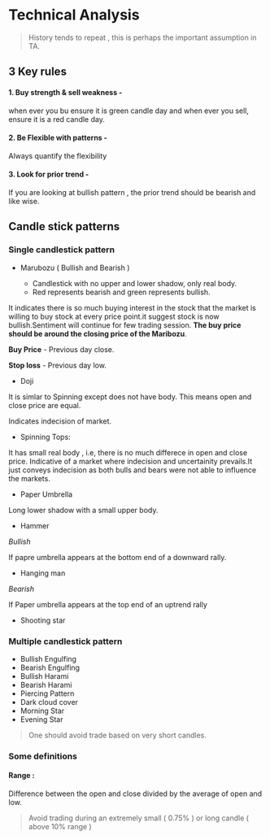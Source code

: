 # Technical Analysis

> History tends to repeat , this is perhaps the important assumption in TA.

## 3 Key rules

#### 1. Buy strength & sell weakness -

when ever you bu ensure it is green candle day and when ever you sell, ensure it is a red candle day.

#### 2. Be Flexible with patterns -

Always quantify the flexibility 

#### 3. Look for prior trend -

If you are looking at bullish pattern , the prior trend should be bearish and like wise.


## Candle stick patterns

### Single candlestick pattern

* Marubozu ( Bullish and Bearish )

  - Candlestick with no upper and lower shadow, only real body.
  - Red represents bearish and green represents bullish.
  
 It indicates there is so much buying interest in the stock that the market is willing to buy stock at every price point.it suggest stock is now bullish.Sentiment will continue for few trading session. __The buy price should be around the closing price of the Maribozu__.
 
 **Buy Price** - Previous day close.
 
 **Stop loss** - Previous day low.
* Doji

It is simlar to Spinning except does not have body. This means open and close price are equal.

Indicates indecision of market.

* Spinning Tops:

It has small real body , i.e, there is no much differece in open and close price.
Indicative of a market where indecision and uncertainity prevails.It just conveys indecision as both bulls and bears were not able to influence the markets.

* Paper Umbrella

Long lower shadow with a small upper body.
 
* Hammer

_Bullish_ 

If papre umbrella appears at the bottom end of a downward rally.
* Hanging man

_Bearish_ 

If Paper umbrella appears at the top end of an uptrend rally
* Shooting star

### Multiple candlestick pattern 

* Bullish Engulfing
* Bearish Engulfing
* Bullish Harami
* Bearish Harami
* Piercing Pattern
* Dark cloud cover
* Morning Star
* Evening Star

> One should avoid trade based on very short candles.

### Some definitions

#### Range :
Difference between the open and close divided by the average of open and low.

> Avoid trading during an extremely small ( 0.75% ) or long candle ( above 10% range )



